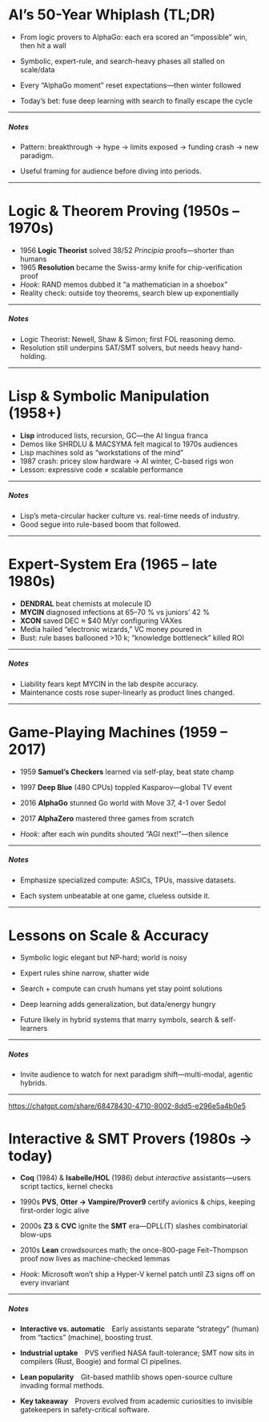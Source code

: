 # AI’s 50-Year Whiplash (TL;DR)

- From logic provers to AlphaGo: each era scored an “impossible” win, then hit a wall 
    
- Symbolic, expert-rule, and search-heavy phases all stalled on scale/data
    
- Every “AlphaGo moment” reset expectations—then winter followed
    
- Today’s bet: fuse deep learning with search to finally escape the cycle 
    

---

##### Notes

- Pattern: breakthrough → hype → limits exposed → funding crash → new paradigm.
    
- Useful framing for audience before diving into periods.
    

---

# Logic & Theorem Proving (1950s – 1970s)

- 1956 **Logic Theorist** solved 38/52 _Principia_ proofs—shorter than humans 
- 1965 **Resolution** became the Swiss-army knife for chip-verification proof 
- _Hook_: RAND memos dubbed it “a mathematician in a shoebox”
- Reality check: outside toy theorems, search blew up exponentially
---
##### Notes
- Logic Theorist: Newell, Shaw & Simon; first FOL reasoning demo.
- Resolution still underpins SAT/SMT solvers, but needs heavy hand-holding.
---
# Lisp & Symbolic Manipulation (1958+)
- **Lisp** introduced lists, recursion, GC—the AI lingua franca 
- Demos like SHRDLU & MACSYMA felt magical to 1970s audiences
- Lisp machines sold as “workstations of the mind”
- 1987 crash: pricey slow hardware → AI winter, C-based rigs won 
- Lesson: expressive code ≠ scalable performance
---
##### Notes
- Lisp’s meta-circular hacker culture vs. real-time needs of industry.
- Good segue into rule-based boom that followed.
---
# Expert-System Era (1965 – late 1980s)
- **DENDRAL** beat chemists at molecule ID 
- **MYCIN** diagnosed infections at 65–70 % vs juniors’ 42 % 
- **XCON** saved DEC ≈ $40 M/yr configuring VAXes 
- Media hailed “electronic wizards,” VC money poured in
- Bust: rule bases ballooned >10 k; “knowledge bottleneck” killed ROI
---
##### Notes
- Liability fears kept MYCIN in the lab despite accuracy.
- Maintenance costs rose super-linearly as product lines changed.
---

# Game-Playing Machines (1959 – 2017)

- 1959 **Samuel’s Checkers** learned via self-play, beat state champ 
    
- 1997 **Deep Blue** (480 CPUs) toppled Kasparov—global TV event 
    
- 2016 **AlphaGo** stunned Go world with Move 37, 4-1 over Sedol 
    
- 2017 **AlphaZero** mastered three games from scratch
    
- _Hook_: after each win pundits shouted “AGI next!”—then silence
    

---

##### Notes

- Emphasize specialized compute: ASICs, TPUs, massive datasets.
    
- Each system unbeatable at one game, clueless outside it.
    

---

# Lessons on Scale & Accuracy

- Symbolic logic elegant but NP-hard; world is noisy 
    
- Expert rules shine narrow, shatter wide
    
- Search + compute can crush humans yet stay point solutions
    
- Deep learning adds generalization, but data/energy hungry
    
- Future likely in hybrid systems that marry symbols, search & self-learners
    

---

##### Notes

- Invite audience to watch for next paradigm shift—multi-modal, agentic hybrids.

---
https://chatgpt.com/share/68478430-4710-8002-8dd5-e296e5a4b0e5

# Interactive & SMT Provers (1980s → today)

- **Coq** (1984) & **Isabelle/HOL** (1986) debut _interactive_ assistants—users script tactics, kernel checks
    
- 1990s **PVS**, **Otter → Vampire/Prover9** certify avionics & chips, keeping first-order logic alive 
    
- 2000s **Z3** & **CVC** ignite the **SMT** era—DPLL(T) slashes combinatorial blow-ups
    
- 2010s **Lean** crowdsources math; the once-800-page Feit–Thompson proof now lives as machine-checked lemmas
    
- _Hook_: Microsoft won’t ship a Hyper-V kernel patch until Z3 signs off on every invariant
    

---

##### Notes

- **Interactive vs. automatic** Early assistants separate “strategy” (human) from “tactics” (machine), boosting trust.
    
- **Industrial uptake** PVS verified NASA fault-tolerance; SMT now sits in compilers (Rust, Boogie) and formal CI pipelines.
    
- **Lean popularity** Git-based mathlib shows open-source culture invading formal methods.
    
- **Key takeaway** Provers evolved from academic curiosities to invisible gatekeepers in safety-critical software.

